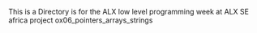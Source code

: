 This is a Directory is for the ALX low level programming week at ALX SE africa project ox06_pointers_arrays_strings